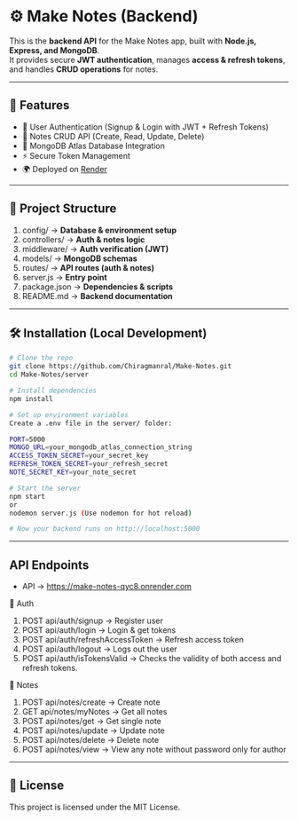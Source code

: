 # ⚙️ Make Notes (Backend)

This is the **backend API** for the Make Notes app, built with **Node.js, Express, and MongoDB**.  
It provides secure **JWT authentication**, manages **access & refresh tokens**, and handles **CRUD operations** for notes.

---

## 🚀 Features
- 🔐 User Authentication (Signup & Login with JWT + Refresh Tokens)
- 📝 Notes CRUD API (Create, Read, Update, Delete)
- 💾 MongoDB Atlas Database Integration
- ⚡ Secure Token Management
- 🌍 Deployed on [Render](https://render.com)

---

## 📂 Project Structure

1. config/ -> **Database & environment setup**
2. controllers/ -> **Auth & notes logic**
3. middleware/ -> **Auth verification (JWT)**
4. models/ -> **MongoDB schemas**
5. routes/ -> **API routes (auth & notes)**
6. server.js -> **Entry point**
7. package.json -> **Dependencies & scripts**
8. README.md -> **Backend documentation**

---

## 🛠️ Installation (Local Development)

   ```bash
   # Clone the repo
   git clone https://github.com/Chiragmanral/Make-Notes.git
   cd Make-Notes/server

   # Install dependencies
   npm install

   # Set up environment variables
   Create a .env file in the server/ folder:
   
   PORT=5000
MONGO_URL=your_mongodb_atlas_connection_string
ACCESS_TOKEN_SECRET=your_secret_key
REFRESH_TOKEN_SECRET=your_refresh_secret
NOTE_SECRET_KEY=your_note_secret

# Start the server
npm start
or
nodemon server.js (Use nodemon for hot reload)

# Now your backend runs on http://localhost:5000

```

---

## API Endpoints

- API -> https://make-notes-qyc8.onrender.com

🔑 Auth

1. POST api/auth/signup → Register user
2. POST api/auth/login → Login & get tokens
3. POST api/auth/refreshAccessToken → Refresh access token
4. POST api/auth/logout -> Logs out the user
5. POST api/auth/isTokensValid -> Checks the validity of both access and refresh tokens.

📝 Notes

1. POST api/notes/create → Create note
2. GET api/notes/myNotes → Get all notes
3. POST api/notes/get → Get single note
4. POST api/notes/update → Update note
5. POST api/notes/delete → Delete note
6. POST api/notes/view -> View any note without password only for author

---

## 📜 License
This project is licensed under the MIT License.

